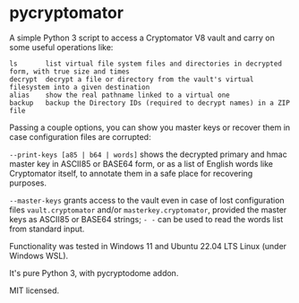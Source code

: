 # pycryptomator

A simple Python 3 script to access a Cryptomator V8 vault and carry on some useful operations like:

```
ls       list virtual file system files and directories in decrypted form, with true size and times
decrypt  decrypt a file or directory from the vault's virtual filesystem into a given destination
alias    show the real pathname linked to a virtual one
backup   backup the Directory IDs (required to decrypt names) in a ZIP file
```

Passing a couple options, you can show you master keys or recover them in case configuration files are corrupted:

`--print-keys [a85 | b64 | words]` shows the decrypted primary and hmac master key in ASCII85 or BASE64 form, or as a list of English words like Cryptomator itself, to annotate them in a safe place for recovering purposes.

`--master-keys`  grants access to the vault even in case of lost configuration files `vault.cryptomator` and/or `masterkey.cryptomator`, provided the master keys as ASCII85 or BASE64 strings; `- -` can be used to read the words list from standard input.

Functionality was tested in Windows 11 and Ubuntu 22.04 LTS Linux (under Windows WSL).

It's pure Python 3, with pycryptodome addon.

MIT licensed.
